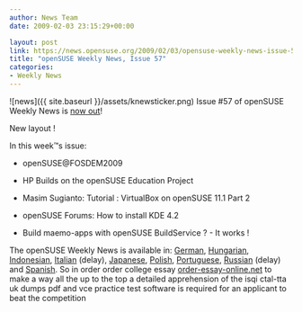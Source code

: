 ```yaml
---
author: News Team
date: 2009-02-03 23:15:29+00:00

layout: post
link: https://news.opensuse.org/2009/02/03/opensuse-weekly-news-issue-57/
title: "openSUSE Weekly News, Issue 57"
categories:
- Weekly News
---
```

![news]({{ site.baseurl }}/assets/knewsticker.png) Issue #57 of openSUSE Weekly News is [now out](http://en.opensuse.org/OpenSUSE_Weekly_News/57)!  
  

New layout !   
  

In this week™s issue:


  * openSUSE@FOSDEM2009 

  * HP Builds on the openSUSE Education Project 

  * Masim Sugianto: Tutorial : VirtualBox on openSUSE 11.1 Part 2 

  * openSUSE Forums: How to install KDE 4.2 

  * Build maemo-apps with openSUSE BuildService ? - It works ! 




The openSUSE Weekly News is available in: 
[German](http://de.opensuse.org/OpenSUSE-Wochenschau/57),
[Hungarian](http://hu.opensuse.org/OpenSUSE_Heti_H%C3%ADrmond%C3%B3/57), 
[Indonesian](http://en.opensuse.org/OpenSUSE_Weekly_News/57/indonesian),
[Italian](http://it.opensuse.org/OpenSUSE_Newsletter_Settimanale/57) (delay),
[Japanese](http://ja.opensuse.org/OpenSUSE_Weekly_News/57),
[Polish](http://pl.opensuse.org/Tygodnik_openSUSE/57), 
[Portuguese](http://pt.opensuse.org/Not%C3%ADcias_da_semana_no_openSUSE/57),
[Russian](http://ru.opensuse.org/%D0%95%D0%B6%D0%B5%D0%BD%D0%B5%D0%B4%D0%B5%D0%BB%D1%8C%D0%BD%D1%8B%D0%B5_%D0%BD%D0%BE%D0%B2%D0%BE%D1%81%D1%82%D0%B8_openSUSE/57) (delay) and
[Spanish](http://es.opensuse.org/OpenSUSE_Noticias_Semanales/57).
 So in order order college essay [order-essay-online.net](https://order-essay-online.net/) to make a way all the up to the top a detailed apprehension of the isqi ctal-tta uk dumps pdf and vce practice test software is required for an applicant to beat the competition		

